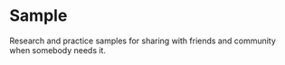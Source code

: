 # Sample
Research and practice samples for sharing with friends and community when somebody needs it.
